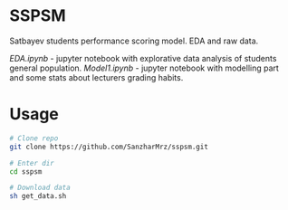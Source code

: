 # SSPSM
Satbayev students performance scoring model. EDA and raw data.

_EDA.ipynb_ - jupyter notebook with explorative data analysis of students general population.
_Model1.ipynb_ - jupyter notebook with modelling part and some stats about lecturers grading habits.

# Usage

```bash
# Clone repo
git clone https://github.com/SanzharMrz/sspsm.git

# Enter dir
cd sspsm

# Download data
sh get_data.sh
```
